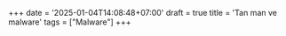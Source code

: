 +++
date = '2025-01-04T14:08:48+07:00'
draft = true
title = 'Tan man ve malware'
tags = ["Malware"]
+++

<!-- ## 1. Bàn luận về malware
Vào khoảng đầu hồi tháng 9, trong quá trình mình thực tập mình có được làm việc chung với nhóm redteam trong công ty, và đó là lần đầu tiên mình chứng kiến các công việc xâm nhập kiểm thử thực tế. Khá là bất ngờ với các kĩ thuật mà họ sử dụng (bản thân mình khá đam mê với mảng này, đặc biệt liên quan tới malware), mình có xin một target để làm liên quan tới việc dev malware này. Thì task được làm khá là đơn giản: viết 1 con malware bypass Window Defender. 


## 2. Phân tích hoạt động, các kĩ thuật trong EDR/AV
Có khá nhiều bài viết phân tích về cách hoạt động
Cổ nhân có câu : "Biết người biết ta, trăm trận trăm thắng". Muốn vượt mặt các cơ chế phòng thủ, cần phải hiểu được các nguyên tắc hoạt động của chúng.




## 3. 


## 4. Triển khai

 -->

